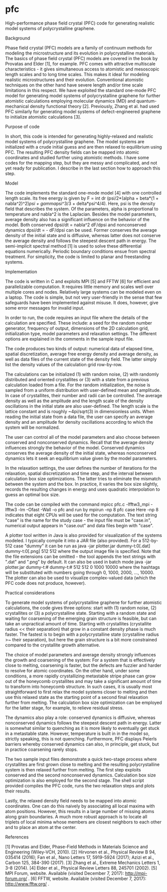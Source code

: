 # pfc
High-performance phase field crystal (PFC) code for generating realistic model systems of polycrystalline graphene.

Background

Phase field crystal (PFC) models are a family of continuum methods for modeling the microstructure and its evolution in polycrystalline materials. The basics of phase field crystal (PFC) models are covered in the book by Provatas and Elder [1], for example. PFC comes with attractive multiscale characteristics - it gives simultaneous access to atomistic and mesoscopic length scales and to long time scales. This makes it ideal for modeling realistic microstructures and their evolution. Conventional atomistic techniques on the other hand have severe length and/or time scale limitations in this respect. We have exploited the standard one-mode PFC model for generating model systems of polycrystalline graphene for further atomistic calculations employing molecular dynamics (MD) and quantum-mechanical density functional theory [2]. Previously, Zhang et al. had used PFC similarly for generating model systems of defect-engineered graphene to initialize atomistic calculations [3].

Purpose of code

In short, this code is intended for generating highly-relaxed and realistic model systems of polycrystalline graphene. The model systems are initialized with a crude initial guess and are then relaxed to equilibrium using PFC. The resulting PFC density fields can be mapped into atomic coordinates and studied further using atomistic methods. I have some codes for the mapping step, but they are messy and complicated, and not yet ready for publication. I describe in the last section how to approach this step.

Model

The code implements the standard one-mode model [4] with one controlled length scale. Its free energy is given by
F = int dr (psi/2*(alpha + beta*(1 + nabla^2)^2)*psi + gamma*psi^3/3 + delta*psi^4/4).
Here, psi is the density field that describes the system. Of the parameters, alpha is proportional to temperature and nabla^2 is the Laplacian. Besides the model parameters, average density also has a significant influence on the behavior of the model. Both conserved
dpsi/dt = nabla^2 dF/dpsi
and nonconserved dynamics
dpsi/dt = - dF/dpsi
can be used. Former conserves the average density of the initial state and is diffusive, whereas latter does not conserve the average density and follows the steepest descent path in energy. The semi-implicit spectral method [1] is used to solve these differential equations numerically. Periodic boundary conditions ensue from spectral treatment. For simplicity, the code is limited to planar and freestanding systems.

Implementation

The code is written in C and exploits MPI [5] and FFTW [6] for efficient and parallelizable computation. It requires little memory and scales well over multiple cores and nodes. Relatively large systems can be modeled even on a laptop. The code is simple, but not very user-friendly in the sense that few safeguards have been implemented against misuse. It does, however, give some error messages for invalid input. 

In order to run, the code requires an input file where the details of the calculation are specified. These include: a seed for the random number generator, frequency of output, dimensions of the 2D calculation grid, initialization type, model parameters and relaxation settings. The different options are explained in the comments in the sample input file.

The code produces two kinds of output: numerical data of elapsed time, spatial discretization, average free energy density and average density, as well as data files of the current state of the density field. The latter simply list the density values of the calculation grid row-by-row.

The calculations can be initialized (1) with random noise, (2) with randomly distributed and oriented crystallites or (3) with a state from a previous calculation loaded from a file. For the random initialization, the noise is sampled from a uniform distribution with user-defined mean and amplitude. In case of crystallites, their number and radii can be controlled. The average density as well as the amplitude and the length scale of the density oscillations in the initial state are also user-defined. The length scale is the lattice constant and is roughly ~4pi/sqrt(3) in dimensionless units. When reading the initial state from a data file, the user can specify an average density and an amplitude for density oscillations according to which the system will be normalized.

The user can control all of the model parameters and also choose between conserved and nonconserved dynamics. Recall that the average density influences strongly the behavior of the model. Conserved dynamics conserves the average density of the initial state, whereas nonconserved dynamics lets it seek an equilibrium value given by the model parameters.

In the relaxation settings, the user defines the number of iterations for the relaxation, spatial discretization and time step, and the interval between calculation box size optimizations. The latter tries to eliminate the mismatch between the system and the box. In practice, it varies the box size slightly, records the resulting changes in energy and uses quadratic interpolation to guess an optimal box size.

The code can be compiled with the command
mpicc pfc.c -lfftw3_mpi -lfftw3 -lm -Ofast -Wall -o pfc
and run by
mpirun -np 8 pfc case
Here -np 8 indicates that eight CPUs will be used for the computation. The text string "case" is the name for the study case - the input file must be "case.in", numerical output appears in "case.out" and data files begin with "case".

A plotter tool written in Java is also provided for visualization of the systems modeled. I typically compile it into a JAR file (also provided). For a 512-by-512 case "dummy" it can be run as
java -jar plotter.jar dummy-t:0[.dat] dummy-t:0[.png] 512 512
where the output image file is specified. Note that the file extensions can be omitted - the tool appends the text strings with ".dat" and ".png" by default. It can also be used in batch mode
java -jar plotter.jar dummy-t:# dummy-t:# 512 512 0 1000 10000
where the hashtags will be substituted with numbers going through 0, 1000, 2000, ..., 10000. The plotter can also be used to visualize complex-valued data (which the PFC code does not produce, however).

Practical considerations

To generate model systems of polycrystalline graphene for further atomistic calculations, the code gives three options: start with (1) random noise, (2) crystallites or (3) a polycrystalline state. Starting with a random state and waiting for coarsening of the emerging grain structure is feasible, but can take an unpractical amount of time. Starting with crystallites (crystallite radius << their separation) that grow in a constant density phase is much faster. The fastest is to begin with a polycrystalline state (crystalline radius >~ their separation), but here the grain structure is a bit more constrained compared to the crystallite growth alternative.

The choice of model parameters and average density strongly influences the growth and coarsening of the system: For a system that is effectively close to melting, coarsening is faster, but the defects are fuzzier and harder to resolve for atomic coordinates. On the other hand, under some conditions, a more rapidly crystallizing metastable stripe phase can grow out of the honeycomb crystallites and may take a significant amount of time to transform into honeycomb structure. In such cases, it is usually most straightforward to first relax the model systems closer to melting and then use this relaxed state as the starting point of a second final relaxation further from melting. The calculation box size optimization can be employed for the latter stage, for example, to relieve residual stress.

The dynamics also play a role: conserved dynamics is diffusive, whereas nonconserved dynamics follows the steepest descent path in energy. Latter is somewhat similar to quenching as it is more likely to eventually get stuck in a metastable state. However, temperature is built in in the model so, strictly speaking, this is not quenching. Furthermore, PFC displays Peierls barriers whereby conserved dynamics can also, in principle, get stuck, but in practice coarsening rarely stops.

The two sample input files demonstrate a quick two-stage process where crystallites are first grown close to melting and the resulting polycrystalline system is then relaxed further from melting. The first step exploits conserved and the second nonconserved dynamics. Calculation box size optimization is also employed for the second stage. The shell script provided compiles the PFC code, runs the two relaxation steps and plots their results.

Lastly, the relaxed density field needs to be mapped into atomic coordinates. One can do this naively by associating all local maxima with atom positions. However, this results in a large number of missing atoms along grain boundaries. A much more robust approach is to locate all triplets of local minima whose members are closest neighbors to each other and to place an atom at the center.

References

[1] Provatas and Elder, Phase-Field Methods in Materials Science and Engineering (Wiley-VCH, 2010).
[2] Hirvonen et al., Physical Review B 94, 035414 (2016); Fan et al., Nano Letters 17, 5919-5924 (2017); Azizi et al., Carbon 125, 384-390 (2017).
[3] Zhang et al., Extreme Mechanics Letters 1, 3-8 (2014).
[4] Elder et al., Physical Review Letters 88, 245701 (2002).
[5] MPI Forum, website. Available (visited December 7, 2017): http://mpi-forum.org/ .
[6] FFTW, website. Available (visited December 7, 2017): http://www.fftw.org/ .
